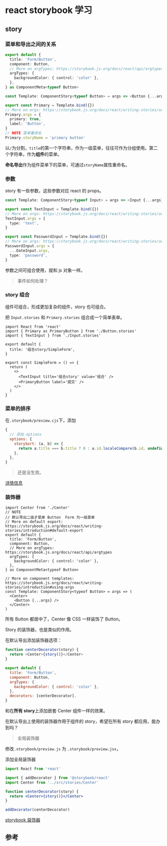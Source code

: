 # react storybook 学习

## story

### 菜单和导出之间的关系

```ts
export default {
  title: 'Form/Button',
  component: Button,
  // More on argTypes: https://storybook.js.org/docs/react/api/argtypes
  argTypes: {
    backgroundColor: { control: 'color' },
  },
} as ComponentMeta<typeof Button>

const Template: ComponentStory<typeof Button> = args => <Button {...args} />

export const Primary = Template.bind({})
// More on args: https://storybook.js.org/docs/react/writing-stories/args
Primary.args = {
  primary: true,
  label: 'Button',
}
// NOTE 菜单重命名
Primary.storyName = 'primary button'
```

以`/`为分割，`title`的第一个字符串，作为一级菜单，往往可作为分组使用。第二个字符串，作为**组件**的菜单。

**命名导出**作为组件菜单下的菜单，可通过`storyName`属性重命名。

### 参数

story 有一些参数，这些参数对应 react 的 props。

```ts
const Template: ComponentStory<typeof Input> = args => <Input {...args} />

export const TextInput = Template.bind({})
// More on args: https://storybook.js.org/docs/react/writing-stories/args
TextInput.args = {
  type: 'text',
}

export const PasswordInput = Template.bind({})
// More on args: https://storybook.js.org/docs/react/writing-stories/args
PasswordInput.args = {
  ...DateInput.args,
  type: 'password',
}
```

参数之间可组合使用，就和 js 对象一样。

> 事件如何处理？

### story 组合

组件可组合，形成更加复杂的组件，story 也可组合。

把 `Input.stories` 和 `Primary.stories` 组合成一个简单表单。

```tsx
import React from 'react'
import { Primary as PrimaryButton } from './Button.stories'
import { TextInput } from './Input.stories'

export default {
  title: '组合story/SimpleForm',
}

export const SimpleForm = () => {
  return (
    <>
      <TextInput title='组合story' value='组合' />
      <PrimaryButton label='提交' />
    </>
  )
}
```

### 菜单的排序

在`.storybook/preview.cjs`下，添加

```js
{
  // 添加 options
  options: {
    storySort: (a, b) => {
      return a.title === b.title ? 0 : a.id.localeCompare(b.id, undefined, { numeric: true })
    },
  },
}
```

> 还是没生效。

[详情信息](https://github.com/storybookjs/storybook/blob/next/MIGRATION.md#v7-style-story-sort)

### 装饰器

```tsx
import Center from './Center'
// NOTE
// 默认导出二级才菜单 Button  Form 为一级菜单
// More on default export: https://storybook.js.org/docs/react/writing-stories/introduction#default-export
export default {
  title: 'Form/Button',
  component: Button,
  // More on argTypes: https://storybook.js.org/docs/react/api/argtypes
  argTypes: {
    backgroundColor: { control: 'color' },
  },
} as ComponentMeta<typeof Button>

// More on component templates: https://storybook.js.org/docs/react/writing-stories/introduction#using-args
const Template: ComponentStory<typeof Button> = args => (
  <Center>
    <Button {...args} />
  </Center>
)
```

所有 Button 都居中了，Center 像 CSS 一样装饰了 Button。

Story 的装饰器，也是类似的作用。

在默认导出添加装饰器选项：

```js
function centerDecorator(story) {
  return <Center>{story()}</Center>
}

export default {
  title: 'Form/Button',
  component: Button,
  argTypes: {
    backgroundColor: { control: 'color' },
  },
  decorators: [centerDecorator],
}
```

和在**所有 story**上添加嵌套 Center 组件一样的效果。

在默认导出上使用的装饰器作用于组件的 story，希望在所有 story 都应用，能办到吗？

> 全局装饰器

修改`.storybook/preview.js` 为 `.storybook/preview.jsx`，

添加全局装饰器

```jsx
import React from 'react'

import { addDecorator } from '@storybook/react'
import Center from '../src/stories/Center'

function centerDecorator(story) {
  return <Center>{story()}</Center>
}

addDecorator(centerDecorator)
```

[storybook 装饰器](https://storybook.js.org/docs/react/writing-stories/decorators)

## 参考
